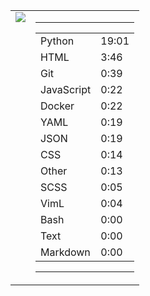 
<table><tr>
<td valign="top">
  <img src="https://wakatime.com/share/@Aperture/0cd21d5d-ac4f-458d-9c71-d06f479c1297.png" />
</td>

<td valign="top">
  <hr>
  <table>
    <tr><td>Python</td><td>19:01</td></tr><tr><td>HTML</td><td>3:46</td></tr><tr><td>Git</td><td>0:39</td></tr><tr><td>JavaScript</td><td>0:22</td></tr><tr><td>Docker</td><td>0:22</td></tr><tr><td>YAML</td><td>0:19</td></tr><tr><td>JSON</td><td>0:19</td></tr><tr><td>CSS</td><td>0:14</td></tr><tr><td>Other</td><td>0:13</td></tr><tr><td>SCSS</td><td>0:05</td></tr><tr><td>VimL</td><td>0:04</td></tr><tr><td>Bash</td><td>0:00</td></tr><tr><td>Text</td><td>0:00</td></tr><tr><td>Markdown</td><td>0:00</td></tr>
  </table>
  <hr>
</td>
</tr></table>

